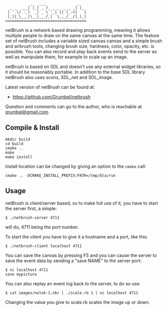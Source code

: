                _   ___              _
      _ _  ___| |_| _ )_ _ _  _ _ _| |_
     | ' \/ -_)  _| _ \ '_| || (_-<|   |
     |_||_\___|\__|___/_|  \_,_/__/|_|_|
    ====================================

netBrush is a network based drawing programming, meaning it allows
multiple people to draw on the same canvas at the same time. The
feature set of netBrush includes a variable sized canvas canvas and a
simple brush and airbrush tools, changing brush size, hardness, color,
opacity, etc. is possible. You can also record and play back events
send to the server as well as manipulate them, for example to scale up
an image.

netBrush is based on SDL and doesn't use any external widget
libraries, so it should be reasonably portable. In addition to the
base SDL library netBrush also uses scons, SDL_net and SDL_image.

Latest version of netBrush can be found at:

* https://github.com/Grumbel/netbrush

Question and comments can go to the author, who is reachable at
<grumbel@gmail.com>.


Compile & Install
-----------------

    mkdir build
    cd build
    cmake ..
    make
    make install

Install location can be changed by giving an option to the `cmake`
call:

    cmake .. -DCMAKE_INSTALL_PREFIX:PATH=/tmp/bla/run


Usage
-----

netBrush is client/server based, so to make full use of it, you have
to start the server first, a simple:

    $ ./netbrush-server 4711

will do, 4711 being the port number.

To start the client you have to give it a hostname and a port, like
this:

    $ ./netbrush-client localhost 4711

You can save the canvas by pressing F5 and you can cause the server to
save the event data by sending a "save NAME" to the server port:

    $ nc localhost 4711
    save mypicture

You can also replay an event log back to the server, to do so use:

    $ cat images/nolok-1.nbr | ./scale.rb 1 | nc localhost 4711

Changing the value you give to scale.rb scales the image up or down.
